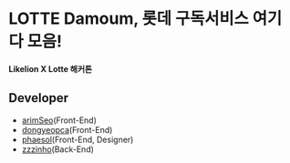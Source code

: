 # LOTTE Damoum, 롯데 구독서비스 여기 다 모음!
#### Likelion X Lotte 해커톤


## Developer
- [arimSeo](https://github.com/arimSeo)(Front-End)
- [dongyeopca](https://github.com/dongyeopca)(Front-End)
- [phaesol](https://github.com/phaesol)(Front-End, Designer)
- [zzzinho](https://github.com/zzzinho)(Back-End)

